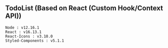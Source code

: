 ## TodoList (Based on React (Custom Hook/Context API))
    Node : v12.16.1
    React : v16.13.1
    React-Icons : v3.10.0
    Styled-Components : v5.1.1
